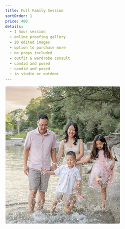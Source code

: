 ```yaml
---
title: Full Family Session
sortOrder: 1
price: 400
details:
  - 1 hour session
  - online proofing gallery
  - 20 edited images
  - option to purchase more
  - no props included
  - outfit & wardrobe consult
  - candid and posed
  - candid and posed
  - in studio or outdoor
---
```


![Full Family Package](../../assets/fullFamilyPackage.png)
